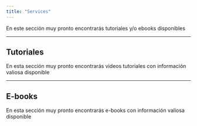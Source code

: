 ```yaml
---
title: "Services"
---
```


En este sección muy pronto encontrarás tutoriales y/o ebooks disponibles

---

## Tutoriales

En esta sección muy pronto encontrarás videos tutoriales con información valiosa disponible

---

## E-books

En esta sección muy pronto encontrarás e-books con información valiosa disponible

